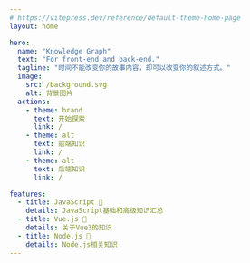 ```yaml
---
# https://vitepress.dev/reference/default-theme-home-page
layout: home

hero:
  name: "Knowledge Graph"
  text: "For front-end and back-end."
  tagline: "时间不能改变你的故事内容，却可以改变你的叙述方式。"
  image: 
    src: /background.svg
    alt: 背景图片
  actions:
    - theme: brand
      text: 开始探索
      link: /
    - theme: alt
      text: 前端知识
      link: /
    - theme: alt
      text: 后端知识
      link: /

features:
  - title: JavaScript 💞
    details: JavaScript基础和高级知识汇总
  - title: Vue.js 🦢
    details: 关于Vue3的知识
  - title: Node.js 🐧
    details: Node.js相关知识
---
```

